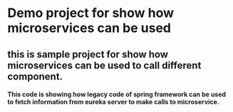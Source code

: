 # Demo project for show how microservices can be used
## this is sample project for show how microservices can be used to call different component.

#### This code is showing how legacy code of spring framework can be used to fetch information from eureka server to make calls to microservice.
